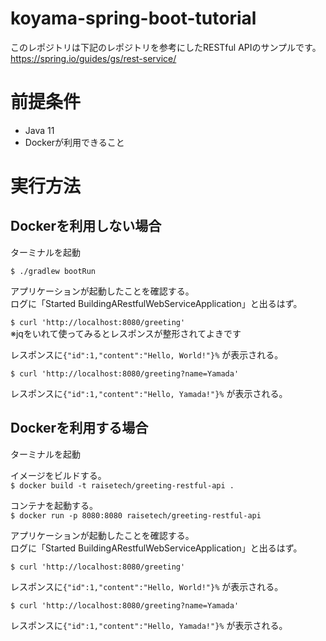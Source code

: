 # koyama-spring-boot-tutorial

このレポジトリは下記のレポジトリを参考にしたRESTful APIのサンプルです。
https://spring.io/guides/gs/rest-service/

# 前提条件
- Java 11
- Dockerが利用できること

# 実行方法

## Dockerを利用しない場合

ターミナルを起動

`$ ./gradlew bootRun`

アプリケーションが起動したことを確認する。  
ログに「Started BuildingARestfulWebServiceApplication」と出るはず。

`$ curl 'http://localhost:8080/greeting'`  
※jqをいれて使ってみるとレスポンスが整形されてよきです

レスポンスに`{"id":1,"content":"Hello, World!"}%` が表示される。

`$ curl 'http://localhost:8080/greeting?name=Yamada'`

レスポンスに`{"id":1,"content":"Hello, Yamada!"}%` が表示される。

## Dockerを利用する場合

ターミナルを起動

イメージをビルドする。  
`$ docker build -t raisetech/greeting-restful-api .`

コンテナを起動する。  
`$ docker run -p 8080:8080 raisetech/greeting-restful-api`

アプリケーションが起動したことを確認する。  
ログに「Started BuildingARestfulWebServiceApplication」と出るはず。  

`$ curl 'http://localhost:8080/greeting'`

レスポンスに`{"id":1,"content":"Hello, World!"}%` が表示される。

`$ curl 'http://localhost:8080/greeting?name=Yamada'`

レスポンスに`{"id":1,"content":"Hello, Yamada!"}%` が表示される。

